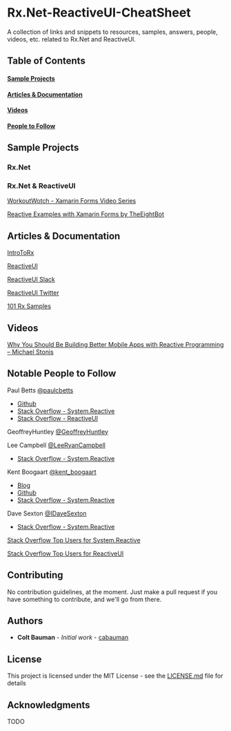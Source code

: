 # Rx.Net-ReactiveUI-CheatSheet
A collection of links and snippets to resources, samples, answers, people, videos, etc. related to Rx.Net and ReactiveUI.

## Table of Contents

#### [Sample Projects](#sample-projects)
#### [Articles & Documentation](#sample-projects)
#### [Videos](#videos)
#### [People to Follow](#notable-people-to-follow)

## Sample Projects

### Rx.Net

### Rx.Net & ReactiveUI
[WorkoutWotch - Xamarin Forms Video Series](https://github.com/kentcb/WorkoutWotch)

[Reactive Examples with Xamarin Forms by TheEightBot](https://github.com/TheEightBot/Reactive-Examples)

## Articles & Documentation

[IntroToRx](http://www.introtorx.com)

[ReactiveUI](https://reactiveui.net)

[ReactiveUI Slack](https://reactivex.slack.com/messages/reactiveui/)

[ReactiveUI Twitter](https://twitter.com/reactivexui)

[101 Rx Samples](http://rxwiki.wikidot.com/101samples)

## Videos

[Why You Should Be Building Better Mobile Apps with Reactive Programming – Michael Stonis](https://www.youtube.com/watch?v=DYEbUF4xs1Q)

## Notable People to Follow

Paul Betts [@paulcbetts](https://twitter.com/paulcbetts)
* [Github](https://github.com/paulcbetts)
* [Stack Overflow - System.Reactive](https://stackoverflow.com/search?q=user:5728+[system.reactive])
* [Stack Overflow - ReactiveUI](https://stackoverflow.com/search?q=user:5728+[reactiveui])

GeoffreyHuntley [@GeoffreyHuntley](https://twitter.com/GeoffreyHuntley)

Lee Campbell [@LeeRyanCampbell](https://twitter.com/leeryancampbell)
* [Stack Overflow - System.Reactive](https://stackoverflow.com/search?q=user:393615+[system.reactive])

Kent Boogaart [@kent_boogaart](https://twitter.com/kent_boogaart)
* [Blog](https://kent-boogaart.com/blog)
* [Github](https://github.com/kentcb)
* [Stack Overflow - System.Reactive](https://stackoverflow.com/search?q=user:5380+[system.reactive])

Dave Sexton [@IDaveSexton](https://twitter.com/idavesexton)
* [Stack Overflow - System.Reactive](https://stackoverflow.com/search?q=user:3970148+[system.reactive])

[Stack Overflow Top Users for System.Reactive](https://stackoverflow.com/tags/system.reactive/topusers)

[Stack Overflow Top Users for ReactiveUI](https://stackoverflow.com/tags/reactiveui/topusers)

## Contributing

No contribution guidelines, at the moment. Just make a pull request if you have something to contribute, and we'll go from there.

## Authors

* **Colt Bauman** - *Initial work* - [cabauman](https://github.com/cabauman)

## License

This project is licensed under the MIT License - see the [LICENSE.md](LICENSE.md) file for details

## Acknowledgments

TODO
